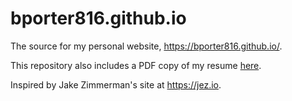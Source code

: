 # bporter816.github.io
The source for my personal website, <https://bporter816.github.io/>.

This repository also includes a PDF copy of my resume [here](resume/resume.pdf).

Inspired by Jake Zimmerman's site at <https://jez.io>.
